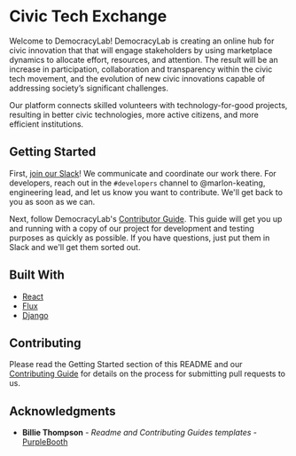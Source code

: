 # Civic Tech Exchange

Welcome to DemocracyLab! DemocracyLab is creating an online hub for civic innovation that that will engage stakeholders by using marketplace dynamics to allocate effort, resources, and attention. The result will be an increase in participation, collaboration and transparency within the civic tech movement, and the evolution of new civic innovations capable of addressing society’s significant challenges.

Our platform connects skilled volunteers with technology-for-good projects, resulting in better civic technologies, more active citizens, and more efficient institutions.

## Getting Started

First, [join our Slack](https://join.slack.com/t/democracylab-org/shared_invite/enQtMjY3OTQ1NDI2NzU1LTQzNDBkYTVjNmY1MTU3ZDNjMjI5YzRkNjY0MTRjZDc1ZTZlYTlhODlmMjhjM2QyOGE4ZTRmNjljMTIwMzc3NTA)! We communicate and coordinate our work there. For developers, reach out in the `#developers` channel to @marlon-keating, engineering lead, and let us know you want to contribute. We'll get back to you as soon as we can.

Next, follow DemocracyLab's [Contributor Guide](https://docs.google.com/document/d/1OLQPFFJ8oz_BxpuxRxKKdZ2brmlUkVN3ICTdbA_axxY/). This guide will get you up and running with a copy of our project for development and testing purposes as quickly as possible. If you have questions, just put them in Slack and we'll get them sorted out.

## Built With

- [React](https://reactjs.org)
- [Flux](https://facebook.github.io/flux/)
- [Django](https://djangoproject.com)

## Contributing

Please read the Getting Started section of this README and our [Contributing Guide](https://github.com/DemocracyLab/CivicTechExchange/blob/master/CONTRIBUTING.md) for details on the process for submitting pull requests to us.

## Acknowledgments

- **Billie Thompson** - _Readme and Contributing Guides templates_ - [PurpleBooth](https://github.com/PurpleBooth)
